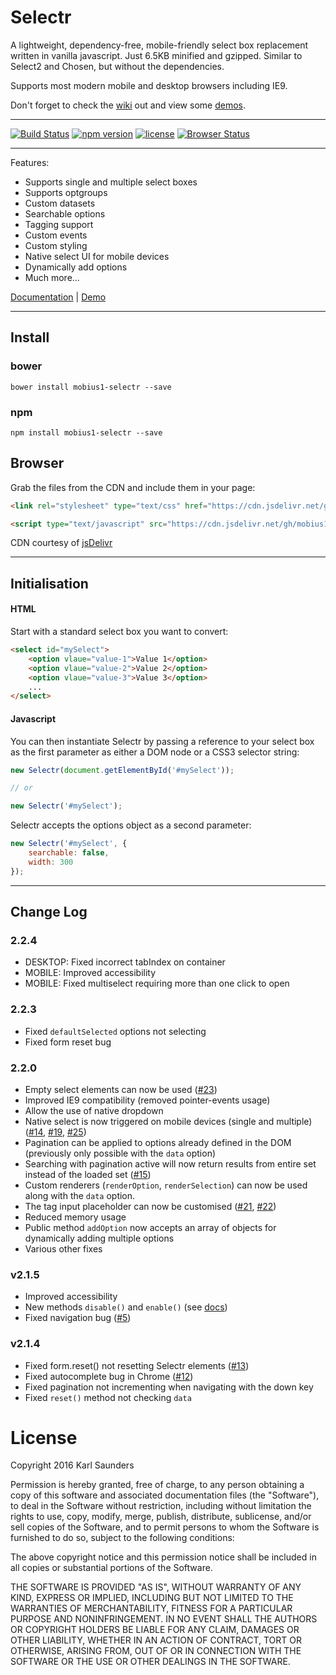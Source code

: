 # Selectr

A lightweight, dependency-free, mobile-friendly select box replacement written in vanilla javascript. Just 6.5KB minified and gzipped. Similar to Select2 and Chosen, but without the dependencies.

Supports most modern mobile and desktop browsers including IE9.

Don't forget to check the [wiki](https://github.com/Mobius1/Selectr/wiki) out and view some [demos](https://s.codepen.io/Mobius1/debug/QgdpLN).

---

[![Build Status](https://travis-ci.org/Mobius1/Selectr.svg?branch=master)](https://travis-ci.org/Mobius1/Selectr) [![npm version](https://badge.fury.io/js/mobius1-selectr.svg)](https://badge.fury.io/js/mobius1-selectr) [![license](https://img.shields.io/github/license/mashape/apistatus.svg)](https://github.com/Mobius1/Selectr/blob/master/LICENSE) [![Browser Status](https://badges.herokuapp.com/browsers?firefox=26&iexplore=9&microsoftedge=12&opera=12&safari=5.1&googlechrome=53)](https://saucelabs.com/u/wml-little-loader)

---


Features:

* Supports single and multiple select boxes
* Supports optgroups
* Custom datasets
* Searchable options
* Tagging support
* Custom events
* Custom styling
* Native select UI for mobile devices
* Dynamically add options
* Much more...

[Documentation](https://github.com/Mobius1/Selectr/wiki) | [Demo](https://s.codepen.io/Mobius1/debug/QgdpLN)

---

## Install

### bower

```
bower install mobius1-selectr --save
```

### npm

```
npm install mobius1-selectr --save
```

## Browser

Grab the files from the CDN and include them in your page:

```html
<link rel="stylesheet" type="text/css" href="https://cdn.jsdelivr.net/gh/mobius1/selectr@2.2.3/dist/selectr.min.css">

<script type="text/javascript" src="https://cdn.jsdelivr.net/gh/mobius1/selectr@2.2.3/dist/selectr.min.js"></script>
```

CDN courtesy of [jsDelivr](http://www.jsdelivr.com/)

---

## Initialisation

#### HTML

Start with a standard select box you want to convert:

```html
<select id="mySelect">
	<option vlaue="value-1">Value 1</option>
	<option vlaue="value-2">Value 2</option>
	<option vlaue="value-3">Value 3</option>
	...
</select>
```

#### Javascript

You can then instantiate Selectr by passing a reference to your select box as the first parameter as either a DOM node or a CSS3 selector string:

```javascript
new Selectr(document.getElementById('#mySelect'));

// or

new Selectr('#mySelect');
```

Selectr accepts the options object as a second parameter:

```javascript
new Selectr('#mySelect', {
	searchable: false,
	width: 300
});
```

---

## Change Log

### 2.2.4
* DESKTOP: Fixed incorrect tabIndex on container
* MOBILE: Improved accessibility
* MOBILE: Fixed multiselect requiring more than one click to open


### 2.2.3
* Fixed `defaultSelected` options not selecting
* Fixed form reset bug


### 2.2.0
* Empty select elements can now be used ([#23](https://github.com/Mobius1/Selectr/issues/23))
* Improved IE9 compatibility (removed pointer-events usage)
* Allow the use of native dropdown
* Native select is now triggered on mobile devices (single and multiple) ([#14](https://github.com/Mobius1/Selectr/issues/14), [#19](https://github.com/Mobius1/Selectr/issues/19), [#25](https://github.com/Mobius1/Selectr/issues/25))
* Pagination can be applied to options already defined in the DOM (previously only possible with the `data` option)
* Searching with pagination active will now return results from entire set instead of the loaded set ([#15](https://github.com/Mobius1/Selectr/issues/15))
* Custom renderers (`renderOption`, `renderSelection`) can now be used along with the `data` option.
* The tag input placeholder can now be customised ([#21](https://github.com/Mobius1/Selectr/issues/21), [#22](https://github.com/Mobius1/Selectr/issues/22))
* Reduced memory usage
* Public method `addOption` now accepts an array of objects for dynamically adding multiple options
* Various other fixes

### v2.1.5
* Improved accessibility
* New methods `disable()` and `enable()` (see [docs](http://mobius.ovh/docs/selectr/pages/functions))
* Fixed navigation bug ([#5](https://github.com/Mobius1/Selectr/issues/5))

### v2.1.4
* Fixed form.reset() not resetting Selectr elements ([#13](https://github.com/Mobius1/Selectr/issues/13))
* Fixed autocomplete bug in Chrome ([#12](https://github.com/Mobius1/Selectr/issues/12))
* Fixed pagination not incrementing when navigating with the down key
* Fixed `reset()` method not checking `data`

# License

Copyright 2016 Karl Saunders

Permission is hereby granted, free of charge, to any person obtaining a copy of this software and associated documentation files (the "Software"), to deal in the Software without restriction, including without limitation the rights to use, copy, modify, merge, publish, distribute, sublicense, and/or sell copies of the Software, and to permit persons to whom the Software is furnished to do so, subject to the following conditions:

The above copyright notice and this permission notice shall be included in all copies or substantial portions of the Software.

THE SOFTWARE IS PROVIDED "AS IS", WITHOUT WARRANTY OF ANY KIND, EXPRESS OR IMPLIED, INCLUDING BUT NOT LIMITED TO THE WARRANTIES OF MERCHANTABILITY, FITNESS FOR A PARTICULAR PURPOSE AND NONINFRINGEMENT. IN NO EVENT SHALL THE AUTHORS OR COPYRIGHT HOLDERS BE LIABLE FOR ANY CLAIM, DAMAGES OR OTHER LIABILITY, WHETHER IN AN ACTION OF CONTRACT, TORT OR OTHERWISE, ARISING FROM, OUT OF OR IN CONNECTION WITH THE SOFTWARE OR THE USE OR OTHER DEALINGS IN THE SOFTWARE.
